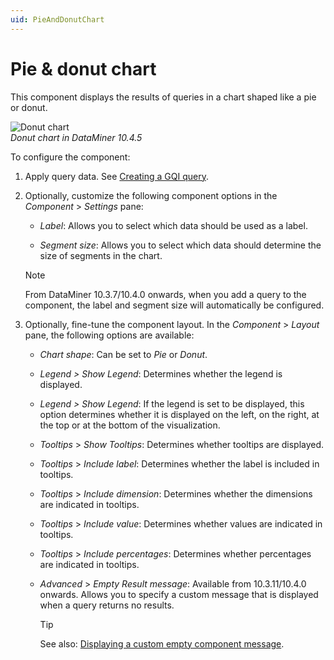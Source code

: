 ```yaml
---
uid: PieAndDonutChart
---
```


# Pie & donut chart

This component displays the results of queries in a chart shaped like a pie or donut.

![Donut chart](~/dataminer/images/Donut_Chart.png)<br>*Donut chart in DataMiner 10.4.5*

To configure the component:

1. Apply query data. See [Creating a GQI query](xref:Creating_GQI_query).

1. Optionally, customize the following component options in the *Component* > *Settings* pane:

   - *Label*: Allows you to select which data should be used as a label.

   - *Segment size*: Allows you to select which data should determine the size of segments in the chart.

   > [!NOTE]
   > From DataMiner 10.3.7/10.4.0 onwards, when you add a query to the component, the label and segment size will automatically be configured. <!-- RN 36229 -->

1. Optionally, fine-tune the component layout. In the *Component* > *Layout* pane, the following options are available:

   - *Chart shape*: Can be set to *Pie* or *Donut*.

   - *Legend \> Show Legend*: Determines whether the legend is displayed.

   - *Legend \> Show Legend*: If the legend is set to be displayed, this option determines whether it is displayed on the left, on the right, at the top or at the bottom of the visualization.

   - *Tooltips* > *Show Tooltips*: Determines whether tooltips are displayed.

   - *Tooltips* > *Include label*: Determines whether the label is included in tooltips.

   - *Tooltips* > *Include dimension*: Determines whether the dimensions are indicated in tooltips.

   - *Tooltips* > *Include value*: Determines whether values are indicated in tooltips.

   - *Tooltips* > *Include percentages*: Determines whether percentages are indicated in tooltips.

   - *Advanced* \> *Empty Result message*: Available from 10.3.11/10.4.0 onwards<!-- RN 37173 -->. Allows you to specify a custom message that is displayed when a query returns no results.

     > [!TIP]
     > See also: [Displaying a custom empty component message](xref:Tutorial_Dashboards_Displaying_a_custom_empty_component_message).
